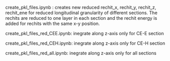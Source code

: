 create_pkl_files.ipynb : creates new reduced rechit_x, rechit_y, rechit_z, rechit_ene for reduced longitudinal granularity of different sections. The rechits are reduced to one layer in each section and the rechit energy is added for rechits with the same x-y position.


create_pkl_files_red_CEE.ipynb: inegrate along z-axis only for CE-E section

create_pkl_files_red_CEH.ipynb: inegrate along z-axis only for CE-H section

create_pkl_files_red_all.ipynb: inegrate along z-axis only for all sections
